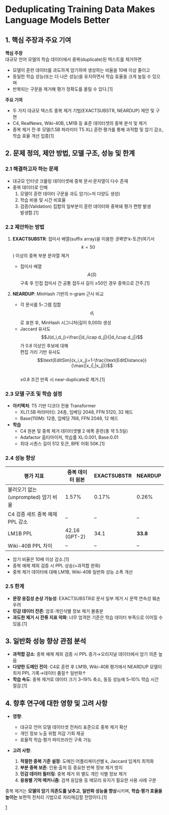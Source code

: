 # Deduplicating Training Data Makes Language Models Better

## 1. 핵심 주장과 주요 기여  
**핵심 주장**  
대규모 언어 모델의 학습 데이터에서 중복(duplicate)된 텍스트를 제거하면  
- 모델이 훈련 데이터를 과도하게 암기하여 생성하는 비율을 10배 이상 줄이고  
- 동일한 학습 성능(또는 더 나은 성능)을 유지하면서 학습 효율을 크게 높일 수 있으며  
- 반복되는 구문을 제거해 평가 정확도를 올릴 수 있다.[1]

**주요 기여**  
- 두 가지 대규모 텍스트 중복 제거 기법(EXACTSUBSTR, NEARDUP) 제안 및 구현  
- C4, RealNews, Wiki-40B, LM1B 등 표준 데이터셋의 중복 분석 및 제거  
- 중복 제거 전·후 모델(1.5B 파라미터 T5 XL) 훈련·평가를 통해 과적합 및 암기 감소, 학습 효율 개선 입증[1]

## 2. 문제 정의, 제안 방법, 모델 구조, 성능 및 한계  

### 2.1 해결하고자 하는 문제  
- 대규모 인터넷 크롤링 데이터셋에 중복 문서·문자열이 다수 존재  
- 중복 데이터로 인해  
  1) 모델이 훈련 데이터 구문을 과도 암기(=저 다양도 생성)  
  2) 학습 비용 및 시간 비효율  
  3) 검증(Validation) 집합의 일부분이 훈련 데이터와 중복돼 평가 편향 발생  
발생함.[1]

### 2.2 제안하는 방법  
1. **EXACTSUBSTR**: 접미사 배열(suffix array)을 이용한 *정확한* k-토큰(여기서 $$k=50$$) 이상의 중복 부분 문자열 제거  
   - 접미사 배열 $$A(S)$$ 구축 후 인접 접미사 간 공통 접두사 길이 ≥50인 경우 중복으로 간주.[1]

2. **NEARDUP**: MinHash 기반의 n-gram 근사 비교  
   - 각 문서를 5-그램 집합 $$d_i$$로 표현 후, MinHash 시그니처(길이 9,000) 생성  
   - Jaccard 유사도 $$J(d_i,d_j)=\frac{|d_i\cap d_j|}{|d_i\cup d_j|}$$가 0.8 이상인 후보에 대해  
     편집 거리 기반 유사도 $$\text{EditSim}(x_i,x_j)=1-\frac{\text{EditDistance}}{\max(|x_i|,|x_j|)}$$  
     ≥0.8 조건 만족 시 near-duplicate로 제거.[1]

### 2.3 모델 구조 및 학습 설정  
- **아키텍처**: T5 기반 디코더 전용 Transformer  
  - XL(1.5B 파라미터): 24층, 임베딩 2048, FFN 5120, 32 헤드  
  - Base(110M): 12층, 임베딩 768, FFN 2048, 12 헤드  
- **학습**  
  - C4 원본 및 중복 제거 데이터셋별 2 에폭 훈련(총 약 5.5일)  
  - Adafactor 옵티마이저, 학습률 XL:0.001, Base:0.01  
  - 최대 시퀀스 길이 512 토큰, BPE 어휘 50K.[1]

### 2.4 성능 향상  
| 평가 지표                | 중복 데이터 원본 | EXACTSUBSTR | NEARDUP  |
|-------------------------|----------------|-------------|----------|
| 불러오기 없는(unprompted) 암기 비율 | 1.57%        | 0.17%       | 0.26%    |
| C4 검증 세트 중복 예제 PPL 감소 | –            | –           | –        |
| LM1B PPL                | 42.16 (GPT-2)  | 34.1        | **33.8** |
| Wiki-40B PPL 차이       | –             | –           | –        |

- 암기 비율은 10배 이상 감소.[1]
- 중복 예제 제외 검증 시 PPL 상승(=과적합 완화)  
- 중복 제거 데이터에 대해 LM1B, Wiki-40B 일반화 성능 소폭 개선  

### 2.5 한계  
- **문장 응집성 손상 가능성**: EXACTSUBSTR로 문서 일부 제거 시 문맥 연속성 훼손 우려  
- **민감 데이터 잔존**: 암호·개인식별 정보 제거 불충분  
- **과도한 제거 시 잔류 지표 악화**: 너무 엄격한 기준은 학습 데이터 부족으로 이어질 수 있음.[1]

## 3. 일반화 성능 향상 관점 분석  
- **과적합 감소**: 중복 예제 제외 검증 시 PPL 증가→오리지널 데이터에서 암기 의존 높음  
- **다양한 도메인 전이**: C4로 훈련 후 LM1B, Wiki-40B 평가에서 NEARDUP 모델이 최저 PPL 기록→데이터 품질↑ 일반화↑  
- **학습 속도**: 중복 제거로 데이터 크기 3–19% 축소, 동등 성능에 5–10% 학습 시간 절감.[1]

## 4. 향후 연구에 대한 영향 및 고려 사항  
- **영향**:  
  - 대규모 언어 모델 데이터셋 전처리 표준으로 중복 제거 확산  
  - 개인 정보 노출 위험 저감 기회 제공  
  - 효율적 학습·평가 파이프라인 구축 가능  

- **고려 사항**:  
  1. **적절한 중복 기준 설정**: 도메인·어플리케이션별 k, Jaccard 임계치 최적화  
  2. **부분 중복 보존**: 인용·출처 등 중요한 반복 정보 제거 방지  
  3. **민감 데이터 필터링**: 중복 제거 외 별도 개인 식별 정보 제거  
  4. **응용별 기억 메커니즘**: 검색 응답용 등 메모리 유지가 필요한 사용 사례 구분  

중복 제거는 **모델의 암기 의존도를 낮추고**, **일반화 성능을 향상**시키며, **학습·평가 효율을 높이는** 보편적 전처리 기법으로 자리매김할 전망이다.[1]

[1](https://ppl-ai-file-upload.s3.amazonaws.com/web/direct-files/attachments/22370781/00ae3f40-8bbc-40bb-95b9-91a591a37f5f/2107.06499v2.pdf)
